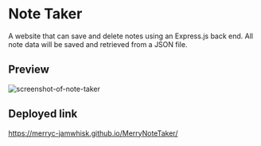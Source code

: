 # Note Taker
A website that can save and delete notes using an Express.js back end. All note data will be saved and retrieved from a JSON file. 

## Preview
![screenshot-of-note-taker](./assets/background/preview.png)

## Deployed link
https://merryc-jamwhisk.github.io/MerryNoteTaker/
